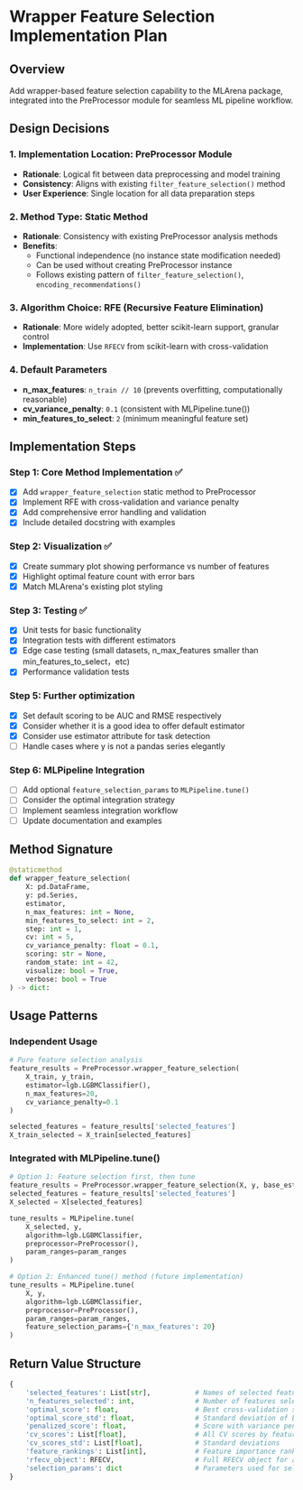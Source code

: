 # Wrapper Feature Selection Implementation Plan

## Overview
Add wrapper-based feature selection capability to the MLArena package, integrated into the PreProcessor module for seamless ML pipeline workflow.

## Design Decisions

### 1. Implementation Location: PreProcessor Module
- **Rationale**: Logical fit between data preprocessing and model training
- **Consistency**: Aligns with existing `filter_feature_selection()` method
- **User Experience**: Single location for all data preparation steps

### 2. Method Type: Static Method
- **Rationale**: Consistency with existing PreProcessor analysis methods
- **Benefits**: 
  - Functional independence (no instance state modification needed)
  - Can be used without creating PreProcessor instance
  - Follows existing pattern of `filter_feature_selection()`, `encoding_recommendations()`

### 3. Algorithm Choice: RFE (Recursive Feature Elimination)
- **Rationale**: More widely adopted, better scikit-learn support, granular control
- **Implementation**: Use `RFECV` from scikit-learn with cross-validation

### 4. Default Parameters
- **n_max_features**: `n_train // 10` (prevents overfitting, computationally reasonable)
- **cv_variance_penalty**: `0.1` (consistent with MLPipeline.tune())
- **min_features_to_select**: `2` (minimum meaningful feature set)

## Implementation Steps

### Step 1: Core Method Implementation ✅
- [x] Add `wrapper_feature_selection` static method to PreProcessor
- [x] Implement RFE with cross-validation and variance penalty
- [x] Add comprehensive error handling and validation
- [x] Include detailed docstring with examples

### Step 2: Visualization ✅
- [x] Create summary plot showing performance vs number of features
- [x] Highlight optimal feature count with error bars
- [x] Match MLArena's existing plot styling

### Step 3: Testing ✅
- [x] Unit tests for basic functionality
- [x] Integration tests with different estimators
- [x] Edge case testing (small datasets, n_max_features smaller than min_features_to_select，etc)
- [x] Performance validation tests

### Step 5: Further optimization
- [x] Set default scoring to be AUC and RMSE respectively
- [x] Consider whether it is a good idea to offer default estimator
- [x] Consider use estimator attribute for task detection 
- [ ] Handle cases where y is not a pandas series elegantly

### Step 6: MLPipeline Integration
- [ ] Add optional `feature_selection_params` to `MLPipeline.tune()`
- [ ] Consider the optimal integration strategy
- [ ] Implement seamless integration workflow
- [ ] Update documentation and examples

## Method Signature

```python
@staticmethod
def wrapper_feature_selection(
    X: pd.DataFrame,
    y: pd.Series,
    estimator,
    n_max_features: int = None,
    min_features_to_select: int = 2,
    step: int = 1,
    cv: int = 5,
    cv_variance_penalty: float = 0.1,
    scoring: str = None,
    random_state: int = 42,
    visualize: bool = True,
    verbose: bool = True
) -> dict:
```

## Usage Patterns

### Independent Usage
```python
# Pure feature selection analysis
feature_results = PreProcessor.wrapper_feature_selection(
    X_train, y_train, 
    estimator=lgb.LGBMClassifier(),
    n_max_features=20,
    cv_variance_penalty=0.1
)

selected_features = feature_results['selected_features']
X_train_selected = X_train[selected_features]
```

### Integrated with MLPipeline.tune()
```python
# Option 1: Feature selection first, then tune
feature_results = PreProcessor.wrapper_feature_selection(X, y, base_estimator)
selected_features = feature_results['selected_features']
X_selected = X[selected_features]

tune_results = MLPipeline.tune(
    X_selected, y, 
    algorithm=lgb.LGBMClassifier,
    preprocessor=PreProcessor(),
    param_ranges=param_ranges
)

# Option 2: Enhanced tune() method (future implementation)
tune_results = MLPipeline.tune(
    X, y,
    algorithm=lgb.LGBMClassifier,
    preprocessor=PreProcessor(),
    param_ranges=param_ranges,
    feature_selection_params={'n_max_features': 20}
)
```

## Return Value Structure

```python
{
    'selected_features': List[str],           # Names of selected features
    'n_features_selected': int,               # Number of features selected
    'optimal_score': float,                   # Best cross-validation score
    'optimal_score_std': float,               # Standard deviation of best score
    'penalized_score': float,                 # Score with variance penalty applied
    'cv_scores': List[float],                 # All CV scores by feature count
    'cv_scores_std': List[float],             # Standard deviations
    'feature_rankings': List[int],            # Feature importance rankings
    'rfecv_object': RFECV,                    # Full RFECV object for advanced users
    'selection_params': dict                  # Parameters used for selection
}
```

